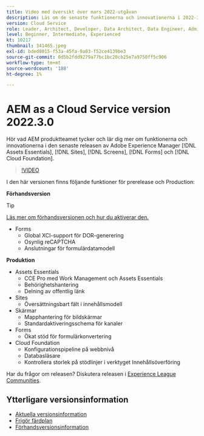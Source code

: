 ```yaml
---
title: Video med översikt över mars 2022-utgåvan
description: Läs om de senaste funktionerna och innovationerna i 2022-3-0-utgåvan av Adobe Experience Manager [!DNL Assets Essentials], [!DNL Sites], [!DNL Screens], [!DNL Forms] och [!DNL Cloud Foundation].
version: Cloud Service
role: Leader, Architect, Developer, Data Architect, Data Engineer, Admin, User
level: Beginner, Intermediate, Experienced
kt: 10217
thumbnail: 341465.jpeg
exl-id: bded8015-f53a-45fa-9a03-f52ce4139be3
source-git-commit: 0d5b2fdd9279a77bc1bc20cb25e7a9750ff5c906
workflow-type: tm+mt
source-wordcount: '188'
ht-degree: 1%

---
```


# AEM as a Cloud Service version 2022.3.0

Hör vad AEM produktteamet tycker och lär dig mer om funktionerna och innovationerna i den senaste releasen av Adobe Experience Manager [!DNL Assets Essentials], [!DNL Sites], [!DNL Screens], [!DNL Forms] och [!DNL Cloud Foundation].

>[!VIDEO](https://video.tv.adobe.com/v/341465/?quality=12&learn=on)

I den här versionen finns följande funktioner för prerelease och Production:

**Förhandsversion**

>[!TIP]
>
>[Läs mer om förhandsversionen och hur du aktiverar den.](https://experienceleague.adobe.com/docs/experience-manager-cloud-service/content/release-notes/prerelease.html)

* Forms
   * Global XCI-support för DOR-generering
   * Osynlig reCAPTCHA
   * Anslutningar för formulärdatamodell

**Produktion**

* Assets Essentials
   * CCE Pro med Work Management och Assets Essentials
   * Behörighetshantering
   * Delning av offentlig länk
* Sites
   * Översättningsbart fält i innehållsmodell
* Skärmar
   * Mapphantering för bildskärmar
   * Standardaktiveringsschema för kanaler
* Forms
   * Ökat stöd för formulärkonvertering
* Cloud Foundation
   * Konfigurationspipeline på webbnivå
   * Databasläsare
   * Kontrollera storlek på stödlinjer i verktyget Innehållsöverföring

Har du frågor om releasen?  Diskutera releasen i [Experience League Communities](https://experienceleaguecommunities.adobe.com/t5/adobe-experience-manager/aem-as-a-cloud-service-2022-3-0-release-update/td-p/449599).

## Ytterligare versionsinformation

* [Aktuella versionsinformation](https://experienceleague.adobe.com/docs/experience-manager-cloud-service/content/release-notes/home.html)
* [Frigör färdplan](https://experienceleague.adobe.com/docs/experience-manager-release-information/aem-release-updates/update-releases-roadmap.html)
* [Förhandsversionsinformation](https://experienceleague.adobe.com/docs/experience-manager-cloud-service/content/release-notes/prerelease.html)
